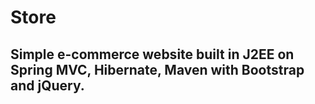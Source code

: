# Store
## Simple e-commerce website built in J2EE  on Spring MVC, Hibernate, Maven with Bootstrap and jQuery.
